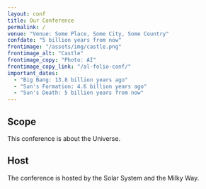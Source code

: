 ```yaml
---
layout: conf
title: Our Conference
permalink: /
venue: "Venue: Some Place, Some City, Some Country"
confdate: "5 billion years from now"
frontimage: "/assets/img/castle.png"
frontimage_alt: "Castle"
frontimage_copy: "Photo: AI"
frontimage_copy_link: "/al-folio-conf/"
important_dates:
  - "Big Bang: 13.8 billion years ago"
  - "Sun's Formation: 4.6 billion years ago"
  - "Sun's Death: 5 billion years from now"
---
```


## Scope

This conference is about the Universe.

## Host

The conference is hosted by the Solar System and the Milky Way.
